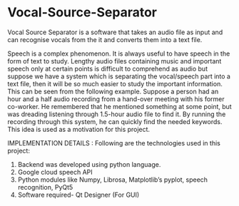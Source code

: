 # Vocal-Source-Separator
Vocal Source Separator is a software that takes an audio file as input and can recognise vocals from the it and converts them into a text file.

Speech is a complex phenomenon. It is always useful to have speech in the form of text to study. Lengthy audio files containing music and important speech only at certain points is difficult to comprehend as audio but suppose we have a system which is separating the vocal/speech part into a text file, then it will be so much easier to study the important information. This can be seen from the following example. Suppose a person had an hour and a half audio recording from a hand-over meeting with his former co-worker. He remembered that he mentioned something at some point, but was dreading listening through 1.5-hour audio file to find it. By running the recording through this system, he can quickly find the needed keywords. This idea is used as a motivation for this project.

IMPLEMENTATION DETAILS : 
Following are the technologies used in this project:
1. Backend was developed using python language.
2. Google cloud speech API
3. Python modules like Numpy, Librosa, Matplotlib’s pyplot, speech recognition, PyQt5
4. Software required- Qt Designer (For GUI)




  
